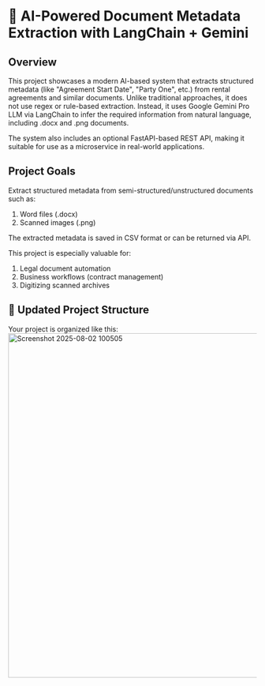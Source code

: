 # 🧠 AI-Powered Document Metadata Extraction with LangChain + Gemini

## Overview
This project showcases a modern AI-based system that extracts structured metadata (like "Agreement Start Date", "Party One", etc.) from rental agreements and similar documents. Unlike traditional approaches, it does not use regex or rule-based extraction. Instead, it uses Google Gemini Pro LLM via LangChain to infer the required information from natural language, including .docx and .png documents.

The system also includes an optional FastAPI-based REST API, making it suitable for use as a microservice in real-world applications.

## Project Goals
Extract structured metadata from semi-structured/unstructured documents such as:
1. Word files (.docx)
2. Scanned images (.png)

The extracted metadata is saved in CSV format or can be returned via API.

This project is especially valuable for:

1. Legal document automation
2. Business workflows (contract management)
3. Digitizing scanned archives

## 📁 Updated Project Structure
Your project is organized like this:
<img width="727" height="698" alt="Screenshot 2025-08-02 100505" src="https://github.com/user-attachments/assets/83f8bfad-c7c1-4ed5-b3df-12ce7e5d0de2" />

